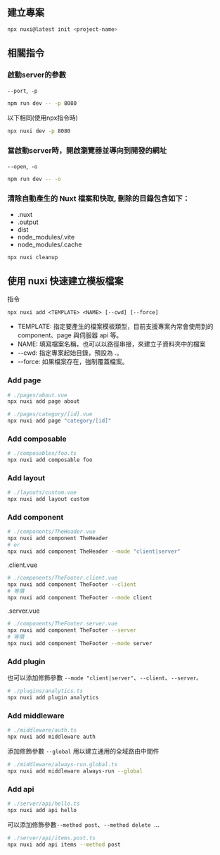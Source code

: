 ## 建立專案
```bash
npx nuxi@latest init <project-name>
```

## 相關指令
### 啟動server的參數 
`--port`,` -p`
```bash
npm run dev -- -p 8080
```
以下相同(使用npx指令時)
```bash
npx nuxi dev -p 8080
```

### 當啟動server時，開啟瀏覽器並導向到開發的網址
`--open`,` -o`
```bash
npm run dev -- -o
```

### 清除自動產生的 Nuxt 檔案和快取, 刪除的目錄包含如下：
  - .nuxt
  - .output
  - dist
  - node_modules/.vite
  - node_modules/.cache
```bash
npx nuxi cleanup
```

## 使用 nuxi 快速建立模板檔案
指令
```
npx nuxi add <TEMPLATE> <NAME> [--cwd] [--force]
```
- TEMPLATE: 指定要產生的檔案模板類型，目前支援專案內常會使用到的 component、page 與伺服器 api 等。
- NAME: 填寫檔案名稱，也可以以路徑串接，來建立子資料夾中的檔案
- --cwd: 指定專案起始目錄，預設為 .。
- --force: 如果檔案存在，強制覆蓋檔案。

### Add page
```bash
# ./pages/about.vue
npx nuxi add page about

# ./pages/category/[id].vue
npx nuxi add page "category/[id]"
```

### Add composable
```bash
# ./composables/foo.ts
npx nuxi add composable foo
```

### Add layout
```bash
# ./layouts/custom.vue
npx nuxi add layout custom
```

### Add component

```bash
# ./components/TheHeader.vue
npx nuxi add component TheHeader
# or
npx nuxi add component TheHeader --mode "client|server"
```

.client.vue
```bash
# ./components/TheFooter.client.vue
npx nuxi add component TheFooter --client
# 等價
npx nuxi add component TheFooter --mode client
```

.server.vue
```bash
# ./components/TheFooter.server.vue
npx nuxi add component TheFooter --server
# 等價
npx nuxi add component TheFooter --mode server
```

### Add plugin
也可以添加修飾參數 
`--mode "client|server"`、`--client`、`--server。`
```bash
# ./plugins/analytics.ts
npx nuxi add plugin analytics
```

### Add middleware
```bash
# ./middleware/auth.ts
npx nuxi add middleware auth
```
添加修飾參數 `--global` 用以建立通用的全域路由中間件
```bash
# ./middleware/always-run.global.ts
npx nuxi add middleware always-run --global
```

### Add api
```bash
# ./server/api/hello.ts
npx nuxi add api hello
```
可以添加修飾參數`--method post`、`--method delete `...
```bash
# ./server/api/items.post.ts
npx nuxi add api items --method post
```


